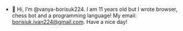 - 👋 Hi, I’m @vanya-borisuk224. I am 11 years old but I wrote browser, chess bot and a programming language! My email: borisiuk.ivan224@gmail.com. Have a nice day!

<!---
vanya-borisuk224/vanya-borisuk224 is a ✨ special ✨ repository because its `README.md` (this file) appears on your GitHub profile.
You can click the Preview link to take a look at your changes.
--->
